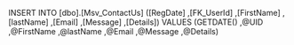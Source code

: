 INSERT INTO [dbo].[Msv_ContactUs]
           ([RegDate]
           ,[FK_UserId]
           ,[FirstName]
           ,[lastName]
           ,[Email]
           ,[Message]
           ,[Details])
     VALUES
           (GETDATE()
           ,@UID
           ,@FirstName
           ,@lastName
           ,@Email
           ,@Message
           ,@Details)